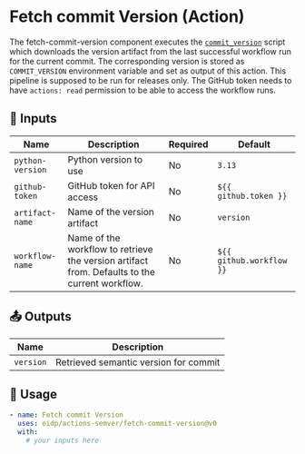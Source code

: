 <!-- NOTE: This file's contents are automatically generated. Do not edit manually. -->
# Fetch commit Version (Action)

The fetch-commit-version component executes the [`commit_version`](../github_semver/commit_version.py) script which  downloads the version artifact from the last successful workflow run for the current commit. The corresponding version is stored as `COMMIT_VERSION` environment variable and set as output of this action. This pipeline is supposed to be run for releases only.
The GitHub token needs to have `actions: read` permission to be able to access the workflow runs.

## 🔧 Inputs

|      Name      |                                         Description                                         |Required|         Default        |
|----------------|---------------------------------------------------------------------------------------------|--------|------------------------|
|`python-version`|                                    Python version to use                                    |   No   |         `3.13`         |
| `github-token` |                                 GitHub token for API access                                 |   No   |  `${{ github.token }}` |
| `artifact-name`|                                 Name of the version artifact                                |   No   |        `version`       |
| `workflow-name`|Name of the workflow to retrieve the version artifact from. Defaults to the current workflow.|   No   |`${{ github.workflow }}`|

## 📤 Outputs

|   Name  |             Description             |
|---------|-------------------------------------|
|`version`|Retrieved semantic version for commit|

## 🚀 Usage

```yaml
- name: Fetch commit Version
  uses: eidp/actions-semver/fetch-commit-version@v0
  with:
    # your inputs here
```
